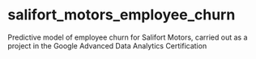 # salifort_motors_employee_churn
Predictive model of employee churn for Salifort Motors, carried out as a project in the Google Advanced Data Analytics Certification
